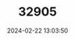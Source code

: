 ---
title: "32905"
category: "Bombacopsis quinata"
draft: false
date: 2024-02-22 13:03:50
languages:
  Spanish; Castilian: ["Cedro Dulce", "Cedro Espino", "Cedro Macho", "Ceiba", "Ceiba Tolua", "Huimba", "Mahotcotton", "Murea", "Pochote", "Saquisaqui", "Saqui Saqui"]
---